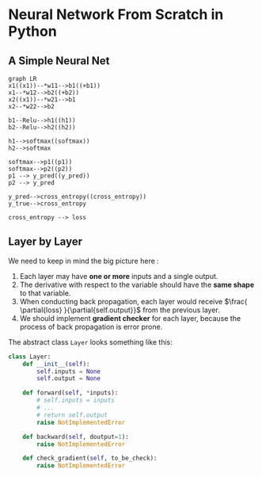 Neural Network From Scratch in Python
=====================================

A Simple Neural Net
-------------------

``` mermaid
graph LR
x1((x1))--*w11-->b1((+b1))
x1--*w12-->b2((+b2))
x2((x1))--*w21-->b1
x2--*w22-->b2

b1--Relu-->h1((h1))
b2--Relu-->h2((h2))

h1-->softmax((softmax))
h2-->softmax

softmax-->p1((p1))
softmax-->p2((p2))
p1 --> y_pred((y_pred))
p2 --> y_pred

y_pred-->cross_entropy((cross_entropy))
y_true-->cross_entropy

cross_entropy --> loss
```

Layer by Layer
--------------
We need to keep in mind the big picture here :

1. Each layer may have **one or more** inputs and a single output.
2. The derivative with respect to the variable should have the **same shape**
   to that variable.
3. When conducting back propagation, each layer would receive $\frac{
   \partial{loss} }{\partial{self.output}}$ from the previous layer.
4. We should implement **gradient checker** for each layer, because the process of
   back propagation is error prone.

The abstract class `Layer` looks something like this:
``` python
class Layer:
    def __init__(self):
        self.inputs = None
        self.output = None

    def forward(self, *inputs):
        # self.inputs = inputs
        # ...
        # return self.output
        raise NotImplementedError

    def backward(self, doutput=1):
        raise NotImplementedError

    def check_gradient(self, to_be_check):
        raise NotImplementedError
```
